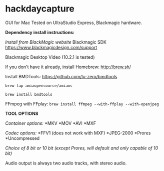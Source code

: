 hackdaycapture
==============
GUI for Mac
Tested on UltraStudio Express, Blackmagic hardware. 

__Dependency install instructions:__

_Install from BlackMagic website_
Blackmagic SDK
https://www.blackmagicdesign.com/support

Blackmagic Desktop Video (10.2.1 is tested)

If you don't have it already, install Homebrew:
http://brew.sh/

Install BMDTools:
https://github.com/lu-zero/bmdtools

`brew tap amiaopensource/amiaos`

`brew install bmdtools` 

FFmpeg with FFplay:
`brew install ffmpeg --with-ffplay --with-openjpeg`

__TOOL OPTIONS__

_Container options:_
*MKV
*MOV
*AVI 
*MXF

_Codec options:_
*FFV1 (does not work with MXF)
*JPEG-2000
*Prores
*Uncompressed 

_Choice of 8 bit or 10 bit (except Prores, will default and only capable of 10 bit)_

Audio output is always two audio tracks, with stereo audio. 

